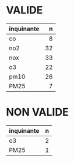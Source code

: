 
# VALIDE

|inquinante |  n|
|:----------|--:|
|co         |  8|
|no2        | 32|
|nox        | 33|
|o3         | 22|
|pm10       | 26|
|PM25       |  7|

# NON VALIDE

|inquinante |  n|
|:----------|--:|
|o3         |  2|
|PM25       |  1|
